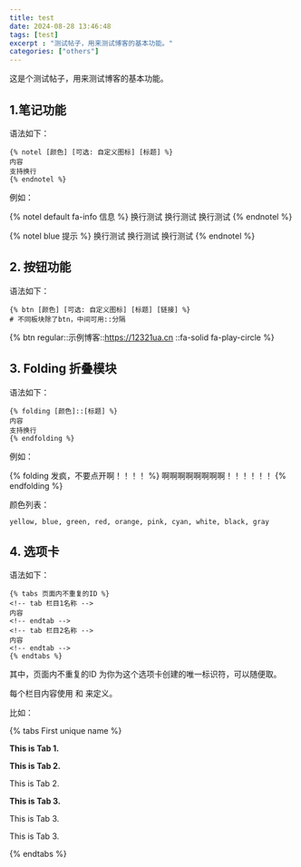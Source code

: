 ```yaml
---
title: test
date: 2024-08-28 13:46:48
tags: [test]
excerpt : "测试帖子，用来测试博客的基本功能。"
categories: ["others"]
---
```


这是个测试帖子，用来测试博客的基本功能。

## 1.笔记功能

语法如下：

```
{% notel [颜色] [可选: 自定义图标] [标题] %}
内容
支持换行
{% endnotel %}
```

例如：

{% notel default fa-info 信息 %}
换行测试
换行测试
换行测试
{% endnotel %}

{% notel blue 提示 %}
换行测试
换行测试
换行测试
{% endnotel %}

## 2. 按钮功能

语法如下：

```
{% btn [颜色] [可选: 自定义图标] [标题] [链接] %}
# 不同板块除了btn，中间可用::分隔
```

{% btn regular::示例博客::https://12321ua.cn ::fa-solid fa-play-circle %}

## 3. Folding 折叠模块

语法如下：

```
{% folding [颜色]::[标题] %}
内容
支持换行
{% endfolding %}
```

例如：

{% folding 发疯，不要点开啊！！！！ %}
啊啊啊啊啊啊啊啊！！！！！！
{% endfolding %}

颜色列表：

```
yellow, blue, green, red, orange, pink, cyan, white, black, gray
```

## 4. 选项卡

语法如下：

```
{% tabs 页面内不重复的ID %}
<!-- tab 栏目1名称 -->
内容
<!-- endtab -->
<!-- tab 栏目2名称 -->
内容
<!-- endtab -->
{% endtabs %}
```

其中，页面内不重复的ID 为你为这个选项卡创建的唯一标识符，可以随便取。

每个栏目内容使用 <!-- tab 栏目名称 --> 和 <!-- endtab --> 来定义。

比如：

{% tabs First unique name %}
<!-- tab First Tab-->
**This is Tab 1.**
<!-- endtab -->
 
<!-- tab Second Tab-->
**This is Tab 2.**
 
This is Tab 2.
<!-- endtab -->
 
<!-- tab Third Tab-->
**This is Tab 3.**
 
This is Tab 3.
 
This is Tab 3.
<!-- endtab -->
{% endtabs %}